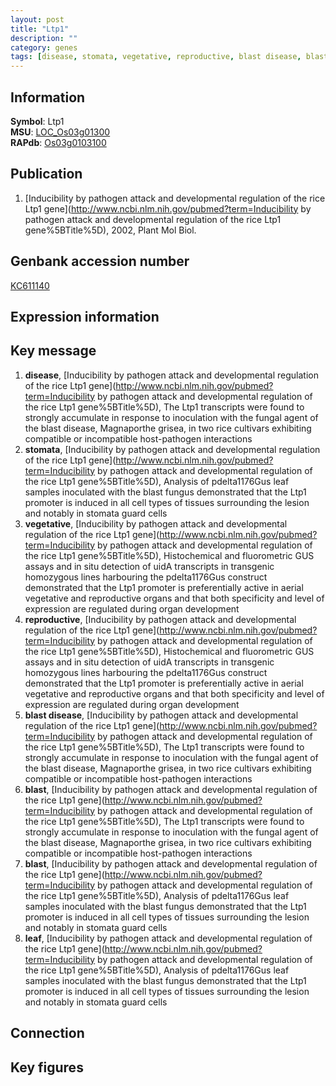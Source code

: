 ```yaml
---
layout: post
title: "Ltp1"
description: ""
category: genes
tags: [disease, stomata, vegetative, reproductive, blast disease, blast, leaf]
---
```


## Information
__Symbol__: Ltp1  
__MSU__: [LOC_Os03g01300](http://rice.plantbiology.msu.edu/cgi-bin/ORF_infopage.cgi?orf=LOC_Os03g01300)  
__RAPdb__: [Os03g0103100](http://rapdb.dna.affrc.go.jp/viewer/gbrowse_details/irgsp1?name=Os03g0103100)  

## Publication
1. [Inducibility by pathogen attack and developmental regulation of the rice Ltp1 gene](http://www.ncbi.nlm.nih.gov/pubmed?term=Inducibility by pathogen attack and developmental regulation of the rice Ltp1 gene%5BTitle%5D), 2002, Plant Mol Biol.

## Genbank accession number
[KC611140](http://www.ncbi.nlm.nih.gov/nuccore/KC611140)  

## Expression information

## Key message
1. __disease__, [Inducibility by pathogen attack and developmental regulation of the rice Ltp1 gene](http://www.ncbi.nlm.nih.gov/pubmed?term=Inducibility by pathogen attack and developmental regulation of the rice Ltp1 gene%5BTitle%5D),  The Ltp1 transcripts were found to strongly accumulate in response to inoculation with the fungal agent of the blast disease, Magnaporthe grisea, in two rice cultivars exhibiting compatible or incompatible host-pathogen interactions
2. __stomata__, [Inducibility by pathogen attack and developmental regulation of the rice Ltp1 gene](http://www.ncbi.nlm.nih.gov/pubmed?term=Inducibility by pathogen attack and developmental regulation of the rice Ltp1 gene%5BTitle%5D),  Analysis of pdelta1176Gus leaf samples inoculated with the blast fungus demonstrated that the Ltp1 promoter is induced in all cell types of tissues surrounding the lesion and notably in stomata guard cells
3. __vegetative__, [Inducibility by pathogen attack and developmental regulation of the rice Ltp1 gene](http://www.ncbi.nlm.nih.gov/pubmed?term=Inducibility by pathogen attack and developmental regulation of the rice Ltp1 gene%5BTitle%5D),  Histochemical and fluorometric GUS assays and in situ detection of uidA transcripts in transgenic homozygous lines harbouring the pdelta1176Gus construct demonstrated that the Ltp1 promoter is preferentially active in aerial vegetative and reproductive organs and that both specificity and level of expression are regulated during organ development
4. __reproductive__, [Inducibility by pathogen attack and developmental regulation of the rice Ltp1 gene](http://www.ncbi.nlm.nih.gov/pubmed?term=Inducibility by pathogen attack and developmental regulation of the rice Ltp1 gene%5BTitle%5D),  Histochemical and fluorometric GUS assays and in situ detection of uidA transcripts in transgenic homozygous lines harbouring the pdelta1176Gus construct demonstrated that the Ltp1 promoter is preferentially active in aerial vegetative and reproductive organs and that both specificity and level of expression are regulated during organ development
5. __blast disease__, [Inducibility by pathogen attack and developmental regulation of the rice Ltp1 gene](http://www.ncbi.nlm.nih.gov/pubmed?term=Inducibility by pathogen attack and developmental regulation of the rice Ltp1 gene%5BTitle%5D),  The Ltp1 transcripts were found to strongly accumulate in response to inoculation with the fungal agent of the blast disease, Magnaporthe grisea, in two rice cultivars exhibiting compatible or incompatible host-pathogen interactions
6. __blast__, [Inducibility by pathogen attack and developmental regulation of the rice Ltp1 gene](http://www.ncbi.nlm.nih.gov/pubmed?term=Inducibility by pathogen attack and developmental regulation of the rice Ltp1 gene%5BTitle%5D),  The Ltp1 transcripts were found to strongly accumulate in response to inoculation with the fungal agent of the blast disease, Magnaporthe grisea, in two rice cultivars exhibiting compatible or incompatible host-pathogen interactions
7. __blast__, [Inducibility by pathogen attack and developmental regulation of the rice Ltp1 gene](http://www.ncbi.nlm.nih.gov/pubmed?term=Inducibility by pathogen attack and developmental regulation of the rice Ltp1 gene%5BTitle%5D),  Analysis of pdelta1176Gus leaf samples inoculated with the blast fungus demonstrated that the Ltp1 promoter is induced in all cell types of tissues surrounding the lesion and notably in stomata guard cells
8. __leaf__, [Inducibility by pathogen attack and developmental regulation of the rice Ltp1 gene](http://www.ncbi.nlm.nih.gov/pubmed?term=Inducibility by pathogen attack and developmental regulation of the rice Ltp1 gene%5BTitle%5D),  Analysis of pdelta1176Gus leaf samples inoculated with the blast fungus demonstrated that the Ltp1 promoter is induced in all cell types of tissues surrounding the lesion and notably in stomata guard cells

## Connection

## Key figures


